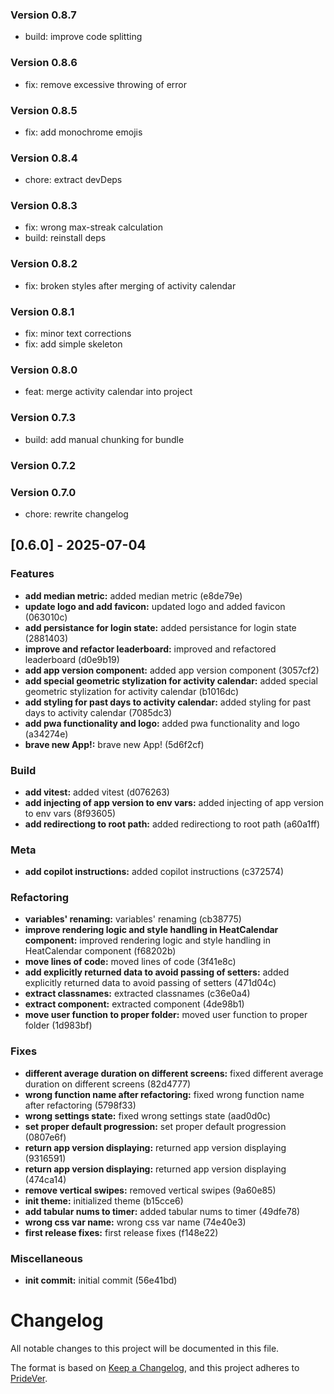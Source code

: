 ### Version 0.8.7

- build: improve code splitting

### Version 0.8.6

- fix: remove excessive throwing of error

### Version 0.8.5

- fix: add monochrome emojis

### Version 0.8.4
- chore: extract devDeps

### Version 0.8.3
- fix: wrong max-streak calculation
- build: reinstall deps

### Version 0.8.2
- fix: broken styles after merging of activity calendar

### Version 0.8.1

- fix: minor text corrections
- fix: add simple skeleton

### Version 0.8.0
- feat: merge activity calendar into project

### Version 0.7.3
- build: add manual chunking for bundle

### Version 0.7.2

### Version 0.7.0
- chore: rewrite changelog

## [0.6.0] - 2025-07-04

### Features

- **add median metric:** added median metric (e8de79e)
- **update logo and add favicon:** updated logo and added favicon (063010c)
- **add persistance for login state:** added persistance for login state (2881403)
- **improve and refactor leaderboard:** improved and refactored leaderboard (d0e9b19)
- **add app version component:** added app version component (3057cf2)
- **add special geometric stylization for activity calendar:** added special geometric stylization for activity calendar (b1016dc)
- **add styling for past days to activity calendar:** added styling for past days to activity calendar (7085dc3)
- **add pwa functionality and logo:** added pwa functionality and logo (a34274e)
- **brave new App!:** brave new App! (5d6f2cf)

### Build

- **add vitest:** added vitest (d076263)
- **add injecting of app version to env vars:** added injecting of app version to env vars (8f93605)
- **add redirectiong to root path:** added redirectiong to root path (a60a1ff)

### Meta

- **add copilot instructions:** added copilot instructions (c372574)

### Refactoring

- **variables' renaming:** variables' renaming (cb38775)
- **improve rendering logic and style handling in HeatCalendar component:** improved rendering logic and style handling in HeatCalendar component (f68202b)
- **move lines of code:** moved lines of code (3f41e8c)
- **add explicitly returned data to avoid passing of setters:** added explicitly returned data to avoid passing of setters (471d04c)
- **extract classnames:** extracted classnames (c36e0a4)
- **extract component:** extracted component (4de98b1)
- **move user function to proper folder:** moved user function to proper folder (1d983bf)

### Fixes

- **different average duration on different screens:** fixed different average duration on different screens (82d4777)
- **wrong function name after refactoring:** fixed wrong function name after refactoring (5798f33)
- **wrong settings state:** fixed wrong settings state (aad0d0c)
- **set proper default progression:** set proper default progression (0807e6f)
- **return app version displaying:** returned app version displaying (9316591)
- **return app version displaying:** returned app version displaying (474ca14)
- **remove vertical swipes:** removed vertical swipes (9a60e85)
- **init theme:** initialized theme (b15cce6)
- **add tabular nums to timer:** added tabular nums to timer (49dfe78)
- **wrong css var name:** wrong css var name (74e40e3)
- **first release fixes:** first release fixes (f148e22)

### Miscellaneous

- **init commit:** initial commit (56e41bd)

# Changelog

All notable changes to this project will be documented in this file.

The format is based on [Keep a Changelog](https://keepachangelog.com/en/1.0.0/),
and this project adheres to [PrideVer](https://pridever.org/).

